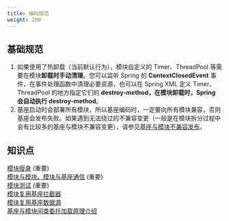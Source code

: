 ```yaml
---
title: 编码规范
weight: 100
---
```


<a name="ARno2"></a>
## 基础规范
1. 如果使用了热卸载（当前默认行为），模块自定义的 Timer、ThreadPool 等需要在模块**卸载时手动清理**。您可以监听 Spring 的 **ContextClosedEvent** 事件，在事件处理函数中清理必要资源，也可以在 Spring XML 定义 Timer、ThreadPool 的地方指定它们的 **destroy-method，**在模块卸载时，Spring 会自动执行** destroy-method**。
2. 基座启动时会部署所有模块，所以基座编码时，一定要向所有模块兼容，否则基座会发布失败。如果遇到无法绕过的不兼容变更（一般是在模块拆分过程中会有比较多的基座与模块不兼容变更），请参见[基座与模块不兼容发布](/docs/tutorials/module-operation/incompatible-base-and-module-upgrade)。

<a name="MXoEX"></a>
## 知识点
[模块瘦身](../module-slimming)  (重要)<br />
[模块与模块、模块与基座通信](https://www.sofastack.tech/projects/sofa-boot/sofa-ark-ark-jvm/)  (重要)<br />
[模块测试](../module-debug)  (重要)<br />
[模块复用基座拦截器](../reuse-base-interceptor)<br />
[模块复用基座数据源](../reuse-base-datasource)<br />
[基座与模块间类委托加载原理介绍](/docs/introduction/architecture/class-delegation-principle)

<br/>
<br/>
